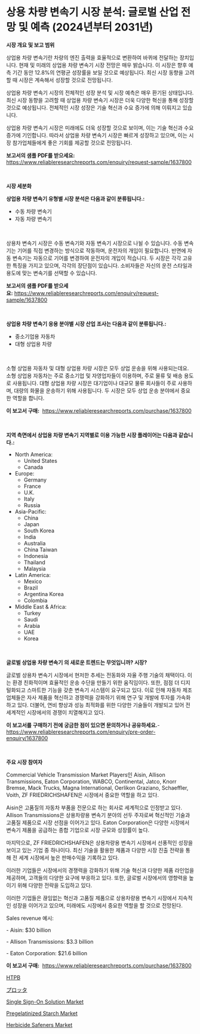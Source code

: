 <p><h1>상용 차량 변속기 시장 분석: 글로벌 산업 전망 및 예측 (2024년부터 2031년)</h1></p><p><strong>시장 개요 및 보고 범위</strong></p>
<p><p>상업용 차량 변속기란 차량의 엔진 출력을 효율적으로 변환하여 바퀴에 전달하는 장치입니다. 현재 및 미래의 상업용 차량 변속기 시장 전망은 매우 밝습니다. 이 시장은 향후 예측 기간 동안 12.8%의 연평균 성장률을 보일 것으로 예상됩니다. 최신 시장 동향을 고려할 때 시장은 계속해서 성장할 것으로 전망됩니다.</p><p>상업용 차량 변속기 시장의 전체적인 성장 분석 및 시장 예측은 매우 환기된 상태입니다. 최신 시장 동향을 고려할 때 상업용 차량 변속기 시장은 더욱 다양한 혁신을 통해 성장할 것으로 예상됩니다. 전체적인 시장 성장은 기술 혁신과 수요 증가에 의해 이뤄지고 있습니다.</p><p>상업용 차량 변속기 시장은 미래에도 더욱 성장할 것으로 보이며, 이는 기술 혁신과 수요 증가에 기인합니다. 따라서 상업용 차량 변속기 시장은 빠르게 성장하고 있으며, 이는 시장 참가업체들에게 좋은 기회를 제공할 것으로 전망됩니다.</p></p>
<p><strong>보고서의 샘플 PDF를 받으세요:</strong> <a href="https://www.reliableresearchreports.com/enquiry/request-sample/1637800">https://www.reliableresearchreports.com/enquiry/request-sample/1637800</a></p>
<p>&nbsp;</p>
<p><strong>시장 세분화</strong></p>
<p><strong>상업용 차량 변속기 유형별 시장 분석은 다음과 같이 분류됩니다.:</strong></p>
<p><ul><li>수동 차량 변속기</li><li>자동 차량 변속기</li></ul></p>
<p>&nbsp;</p>
<p><p>상용차 변속기 시장은 수동 변속기와 자동 변속기 시장으로 나뉠 수 있습니다. 수동 변속기는 기어를 직접 변경하는 방식으로 작동하며, 운전자의 개입이 필요합니다. 반면에 자동 변속기는 자동으로 기어를 변경하여 운전자의 개입이 적습니다. 두 시장은 각각 고유한 특징을 가지고 있으며, 각각의 장단점이 있습니다. 소비자들은 자신의 운전 스타일과 용도에 맞는 변속기를 선택할 수 있습니다.</p></p>
<p><strong>보고서의 샘플 PDF를 받으세요:</strong>&nbsp;<a href="https://www.reliableresearchreports.com/enquiry/request-sample/1637800">https://www.reliableresearchreports.com/enquiry/request-sample/1637800</a></p>
<p>&nbsp;</p>
<p><strong> 상업용 차량 변속기 응용 분야별 시장 산업 조사는 다음과 같이 분류됩니다.:</strong></p>
<p><ul><li>중소기업용 자동차</li><li>대형 상업용 차량</li></ul></p>
<p>&nbsp;</p>
<p><p>소형 상업용 자동차 및 대형 상업용 차량 시장은 모두 상업 운송을 위해 사용되는데요. 소형 상업용 자동차는 주로 중소기업 및 자영업자들이 이용하며, 주로 물류 및 배송 용도로 사용됩니다. 대형 상업용 차량 시장은 대기업이나 대규모 물류 회사들이 주로 사용하며, 대량의 화물을 운송하기 위해 사용됩니다. 두 시장은 모두 상업 운송 분야에서 중요한 역할을 합니다.</p></p>
<p><strong>이 보고서 구매:</strong>&nbsp; <a href="https://www.reliableresearchreports.com/purchase/1637800">https://www.reliableresearchreports.com/purchase/1637800</a></p>
<p>&nbsp;</p>
<p><strong>지역 측면에서 상업용 차량 변속기 지역별로 이용 가능한 시장 플레이어는 다음과 같습니다.:</strong></p>
<p><ul>
    <li>
        North America:
        <ul>
            <li>United States</li>
            <li>Canada</li>
        </ul>
    </li>
    <li>
        Europe:
        <ul>
            <li>Germany</li>
            <li>France</li>
            <li>U.K.</li>
            <li>Italy</li>
            <li>Russia</li>
        </ul>
    </li>
    <li>
        Asia-Pacific:
        <ul>
            <li>China</li>
            <li>Japan</li>
            <li>South Korea</li>
            <li>India</li>
            <li>Australia</li>
            <li>China Taiwan</li>
            <li>Indonesia</li>
            <li>Thailand</li>
            <li>Malaysia</li>
        </ul>
    </li>
    <li>
        Latin America:
        <ul>
            <li>Mexico</li>
            <li>Brazil</li>
            <li>Argentina Korea</li>
            <li>Colombia</li>
        </ul>
    </li>
    <li>
        Middle East & Africa:
        <ul>
            <li>Turkey</li>
            <li>Saudi</li>
            <li>Arabia</li>
            <li>UAE</li>
            <li>Korea</li>
        </ul>
    </li>
    </ul></p>
<p>&nbsp;</p>
<p><strong>글로벌 상업용 차량 변속기 의 새로운 트렌드는 무엇입니까? 시장?</strong></p>
<p><p>글로벌 상용차 변속기 시장에서 현저한 추세는 전동화와 자율 주행 기술의 채택이다. 이는 환경 친화적이며 효율적인 운송 수단을 만들기 위한 움직임이다. 또한, 점점 더 디지털화되고 스마트한 기능을 갖춘 변속기 시스템이 요구되고 있다. 이로 인해 자동차 제조업체들은 자사 제품을 혁신하고 경쟁력을 강화하기 위해 연구 및 개발에 투자를 가속화하고 있다. 더불어, 연비 향상과 성능 최적화를 위한 다양한 기술들이 개발되고 있어 전 세계적인 시장에서의 경쟁이 치열해지고 있다.</p></p>
<p><strong>이 보고서를 구매하기 전에 궁금한 점이 있으면 문의하거나 공유하세요.</strong>- <a href="https://www.reliableresearchreports.com/enquiry/pre-order-enquiry/1637800">https://www.reliableresearchreports.com/enquiry/pre-order-enquiry/1637800</a></p>
<p>&nbsp;</p>
<p><strong>주요 시장 참여자</strong></p>
<p><p>Commercial Vehicle Transmission Market Players인 Aisin, Allison Transmissions, Eaton Corporation, WABCO, Continental, Jatco, Knorr Bremse, Mack Trucks, Magna International, Oerlikon Graziano, Schaeffler, Voith, ZF FRIEDRICHSHAFEN은 시장에서 중요한 역할을 하고 있다.</p><p>Aisin은 고품질의 자동차 부품을 전문으로 하는 회사로 세계적으로 인정받고 있다. Allison Transmissions은 상용차량용 변속기 분야의 선두 주자로써 혁신적인 기술과 고품질 제품으로 시장 선점을 이어가고 있다. Eaton Corporation은 다양한 시장에서 변속기 제품을 공급하는 종합 기업으로 시장 규모와 성장률이 높다.</p><p>마지막으로, ZF FRIEDRICHSHAFEN은 상용차량용 변속기 시장에서 선풍적인 성장을 보이고 있는 기업 중 하나이다. 최신 기술을 활용한 제품과 다양한 시장 진출 전략을 통해 전 세계 시장에서 높은 판매수익을 기록하고 있다.</p><p>이러한 기업들은 시장에서의 경쟁력을 강화하기 위해 기술 혁신과 다양한 제품 라인업을 제공하며, 고객들의 다양한 요구에 부응하고 있다. 또한, 글로벌 시장에서의 영향력을 높이기 위해 다양한 전략을 도입하고 있다.</p><p>이러한 기업들은 끊임없는 혁신과 고품질 제품으로 상용차량용 변속기 시장에서 지속적인 성장을 이어가고 있으며, 미래에도 시장에서 중요한 역할을 할 것으로 전망된다.</p><p>Sales revenue 예시:</p><p>- Aisin: $30 billion</p><p>- Allison Transmissions: $3.3 billion</p><p>- Eaton Corporation: $21.6 billion</p></p>
<p><strong>이 보고서 구매:</strong>&nbsp;&nbsp;<a href="https://www.reliableresearchreports.com/purchase/1637800">https://www.reliableresearchreports.com/purchase/1637800</a></p>
<p><p><a href="https://medium.com/@rudysimonis2023/htpb%E5%B8%82%E5%A0%B4%E3%83%AC%E3%83%9D%E3%83%BC%E3%83%88%E3%81%AF-%E3%81%93%E3%81%AE%E5%B8%82%E5%A0%B4%E3%81%AE%E6%9C%80%E6%96%B0%E3%81%AE%E3%83%88%E3%83%AC%E3%83%B3%E3%83%89%E3%81%A8%E6%88%90%E9%95%B7%E6%A9%9F%E4%BC%9A%E3%82%92%E6%98%8E%E3%82%89%E3%81%8B%E3%81%AB%E3%81%97%E3%81%A6%E3%81%84%E3%81%BE%E3%81%99-026619651f1d">HTPB</a></p><p><a href="https://github.com/bevdtkn4419963/Market-Research-Report-List-1/blob/main/6429883192016.md">プロッタ</a></p><p><a href="https://view.publitas.com/reportprime-1/decoding-the-single-sign-on-solution-market-a-deep-dive-into-the-latest-market-trends-market-segmentation-and-competitive-analysis/">Single Sign-On Solution Market</a></p><p><a href="https://view.publitas.com/reportprime-1/pregelatinized-starch-market-size-share-trends-analysis-report-by-application-regional-outlook-competitive-strategies-and-segment-forecasts-2024-2031/">Pregelatinized Starch Market</a></p><p><a href="https://github.com/globismark/Market-Research-Report-List-2/blob/main/herbicide-safeners-market.md">Herbicide Safeners Market</a></p></p>
